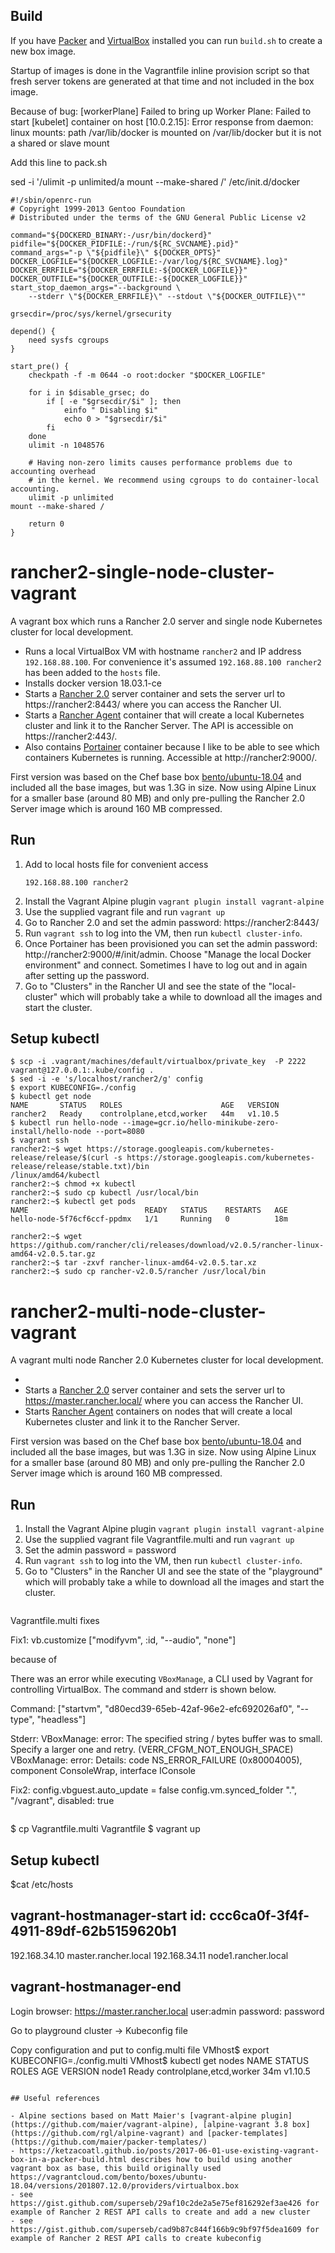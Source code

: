 ## Build

If you have [Packer](https://www.packer.io/) and [VirtualBox](https://www.virtualbox.org/) installed you can run `build.sh` to create a new box image.

Startup of images is done in the Vagrantfile inline provision script so that
fresh server tokens are generated at that time and not included in the box image.

Because of bug:
[workerPlane] Failed to bring up Worker Plane: Failed to start [kubelet] container on host [10.0.2.15]: Error response from daemon: linux mounts: path /var/lib/docker is mounted on /var/lib/docker but it is not a shared or slave mount

Add this line to pack.sh

sed -i '/ulimit -p unlimited/a mount --make-shared /' /etc/init.d/docker
```
#!/sbin/openrc-run
# Copyright 1999-2013 Gentoo Foundation
# Distributed under the terms of the GNU General Public License v2

command="${DOCKERD_BINARY:-/usr/bin/dockerd}"
pidfile="${DOCKER_PIDFILE:-/run/${RC_SVCNAME}.pid}"
command_args="-p \"${pidfile}\" ${DOCKER_OPTS}"
DOCKER_LOGFILE="${DOCKER_LOGFILE:-/var/log/${RC_SVCNAME}.log}"
DOCKER_ERRFILE="${DOCKER_ERRFILE:-${DOCKER_LOGFILE}}"
DOCKER_OUTFILE="${DOCKER_OUTFILE:-${DOCKER_LOGFILE}}"
start_stop_daemon_args="--background \
	--stderr \"${DOCKER_ERRFILE}\" --stdout \"${DOCKER_OUTFILE}\""

grsecdir=/proc/sys/kernel/grsecurity

depend() {
	need sysfs cgroups
}

start_pre() {
	checkpath -f -m 0644 -o root:docker "$DOCKER_LOGFILE"

	for i in $disable_grsec; do
		if [ -e "$grsecdir/$i" ]; then
			einfo " Disabling $i"
			echo 0 > "$grsecdir/$i"
		fi
	done
	ulimit -n 1048576

	# Having non-zero limits causes performance problems due to accounting overhead
	# in the kernel. We recommend using cgroups to do container-local accounting.
	ulimit -p unlimited
mount --make-shared /

	return 0
}
```


# rancher2-single-node-cluster-vagrant

A vagrant box which runs a Rancher 2.0 server and single node Kubernetes cluster for local development.

- Runs a local VirtualBox VM with hostname `rancher2` and IP address `192.168.88.100`. For convenience it's assumed `192.168.88.100 rancher2` has been added to the `hosts` file.
- Installs docker version 18.03.1-ce
- Starts a [Rancher 2.0](https://hub.docker.com/r/rancher/rancher/) server container and sets the server url to https://rancher2:8443/ where you can access the Rancher UI.
- Starts a [Rancher Agent](https://hub.docker.com/r/rancher/rancher-agent) container that will create a local Kubernetes cluster and link it to the Rancher Server. The API is accessible on https://rancher2:443/.
- Also contains  [Portainer](https://portainer.io/) container because I like to be able to see which containers Kubernetes is running. Accessible at http://rancher2:9000/.

First version was based on the Chef base box [bento/ubuntu-18.04](https://github.com/chef/bento/tree/master/ubuntu)
and included all the base images, but was 1.3G in size. Now using Alpine Linux for a smaller base (around 80 MB) and only pre-pulling
the Rancher 2.0 Server image which is around 160 MB compressed.



## Run

1. Add to local hosts file for convenient access
   ```
   192.168.88.100 rancher2
   ```
2. Install the Vagrant Alpine plugin `vagrant plugin install vagrant-alpine`
3. Use the supplied vagrant file and run `vagrant up`
4. Go to Rancher 2.0 and set the admin password: https://rancher2:8443/
5. Run `vagrant ssh` to log into the VM, then run `kubectl cluster-info`.
6. Once Portainer has been provisioned you can set the admin password: http://rancher2:9000/#/init/admin. Choose "Manage the local Docker environment" and connect.
   Sometimes I have to log out and in again after setting up the password.
7. Go to "Clusters" in the Rancher UI and see the state of the "local-cluster" which will
   probably take a while to download all the images and start the cluster.
   
## Setup kubectl
```
$ scp -i .vagrant/machines/default/virtualbox/private_key  -P 2222 vagrant@127.0.0.1:.kube/config .
$ sed -i -e 's/localhost/rancher2/g' config
$ export KUBECONFIG=./config 
$ kubectl get node
NAME       STATUS   ROLES                      AGE   VERSION
rancher2   Ready    controlplane,etcd,worker   44m   v1.10.5
$ kubectl run hello-node --image=gcr.io/hello-minikube-zero-install/hello-node --port=8080
$ vagrant ssh
rancher2:~$ wget https://storage.googleapis.com/kubernetes-release/release/$(curl -s https://storage.googleapis.com/kubernetes-release/release/stable.txt)/bin
/linux/amd64/kubectl
rancher2:~$ chmod +x kubectl 
rancher2:~$ sudo cp kubectl /usr/local/bin
rancher2:~$ kubectl get pods
NAME                          READY   STATUS    RESTARTS   AGE
hello-node-5f76cf6ccf-ppdmx   1/1     Running   0          18m

rancher2:~$ wget https://github.com/rancher/cli/releases/download/v2.0.5/rancher-linux-amd64-v2.0.5.tar.gz
rancher2:~$ tar -zxvf rancher-linux-amd64-v2.0.5.tar.xz 
rancher2:~$ sudo cp rancher-v2.0.5/rancher /usr/local/bin

```

# rancher2-multi-node-cluster-vagrant

A vagrant multi node Rancher 2.0 Kubernetes cluster for local development.

-
- Starts a [Rancher 2.0](https://hub.docker.com/r/rancher/rancher/) server container and sets the server url to https://master.rancher.local/ where you can access the Rancher UI.
- Starts [Rancher Agent](https://hub.docker.com/r/rancher/rancher-agent) containers on nodes that will create a local Kubernetes cluster and link it to the Rancher Server.


First version was based on the Chef base box [bento/ubuntu-18.04](https://github.com/chef/bento/tree/master/ubuntu)
and included all the base images, but was 1.3G in size. Now using Alpine Linux for a smaller base (around 80 MB) and only pre-pulling
the Rancher 2.0 Server image which is around 160 MB compressed.



## Run

1. Install the Vagrant Alpine plugin `vagrant plugin install vagrant-alpine`
2. Use the supplied vagrant file Vagrantfile.multi and run `vagrant up`
3. Set the admin password = password
4. Run `vagrant ssh` to log into the VM, then run `kubectl cluster-info`.
5. Go to "Clusters" in the Rancher UI and see the state of the "playground" which will
   probably take a while to download all the images and start the cluster.
   
```

```
Vagrantfile.multi fixes

Fix1: vb.customize ["modifyvm", :id, "--audio", "none"]

because of 

There was an error while executing `VBoxManage`, a CLI used by Vagrant
for controlling VirtualBox. The command and stderr is shown below.

Command: ["startvm", "d80ecd39-65eb-42af-96e2-efc692026af0", "--type", "headless"]

Stderr: VBoxManage: error: The specified string / bytes buffer was to small. Specify a larger one and retry. (VERR_CFGM_NOT_ENOUGH_SPACE)
VBoxManage: error: Details: code NS_ERROR_FAILURE (0x80004005), component ConsoleWrap, interface IConsole

Fix2:
config.vbguest.auto_update = false
config.vm.synced_folder ".", "/vagrant", disabled: true
    
```
```
$ cp Vagrantfile.multi Vagrantfile
$ vagrant up 


## Setup kubectl

$cat /etc/hosts

## vagrant-hostmanager-start id: ccc6ca0f-3f4f-4911-89df-62b5159620b1
192.168.34.10	master.rancher.local
192.168.34.11	node1.rancher.local

## vagrant-hostmanager-end

Login browser: https://master.rancher.local
user:admin
password: password

Go to playground cluster -> Kubeconfig file
 
Copy configuration and put to config.multi file
VMhost$ export KUBECONFIG=./config.multi
VMhost$ kubectl get nodes
NAME    STATUS   ROLES                      AGE   VERSION
node1   Ready    controlplane,etcd,worker   34m   v1.10.5


```

## Useful references

- Alpine sections based on Matt Maier's [vagrant-alpine plugin](https://github.com/maier/vagrant-alpine), [alpine-vagrant 3.8 box](https://github.com/rgl/alpine-vagrant) and [packer-templates](https://github.com/maier/packer-templates/)
- https://ketzacoatl.github.io/posts/2017-06-01-use-existing-vagrant-box-in-a-packer-build.html describes how to build using another vagrant box as base, this build originally used https://vagrantcloud.com/bento/boxes/ubuntu-18.04/versions/201807.12.0/providers/virtualbox.box
- see https://gist.github.com/superseb/29af10c2de2a5e75ef816292ef3ae426 for example of Rancher 2 REST API calls to create and add a new cluster
- see https://gist.github.com/superseb/cad9b87c844f166b9c9bf97f5dea1609 for example of Rancher 2 REST API calls to create kubeconfig
